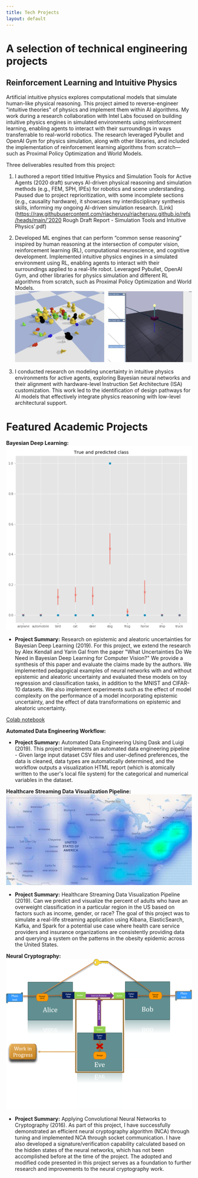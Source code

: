 ```yaml
---
title: Tech Projects
layout: default
---
```

# A selection of technical engineering projects

## Reinforcement Learning and Intuitive Physics

Artificial intuitive physics explores computational models that simulate human-like physical reasoning. This project aimed to reverse-engineer "intuitive theories" of physics and implement them within AI algorithms. My work during a research collaboration with Intel Labs focused on building intuitive physics engines in simulated environments using reinforcement learning, enabling agents to interact with their surroundings in ways transferrable to real-world robotics. The research leveraged Pybullet and OpenAI Gym for physics simulation, along with other libraries, and included the implementation of reinforcement learning algorithms from scratch—such as Proximal Policy Optimization and World Models.

Three deliverables resulted from this project:

1. I authored a report titled Intuitive Physics and Simulation Tools for Active Agents (2020 draft) surveys AI-driven physical reasoning and simulation methods (e.g., FEM, SPH, IPEs) for robotics and scene understanding. Paused due to project reprioritization, with some incomplete sections (e.g., causality hardware), it showcases my interdisciplinary synthesis skills, informing my ongoing AI-driven simulation research. [Link](https://raw.githubusercontent.com/riacheruvu/riacheruvu.github.io/refs/heads/main/'2020 Rough Draft Report - Simulation Tools and Intuitive Physics'.pdf) 

2.	Developed ML engines that can perform “common sense reasoning” inspired by human reasoning at the intersection of computer vision, reinforcement learning (RL), computational neuroscience, and cognitive development. Implemented intuitive physics engines in a simulated environment using RL, enabling agents to interact with their surroundings applied to a real-life robot. Leveraged Pybullet, OpenAI Gym, and other libraries for physics simulation and different RL algorithms from scratch, such as Proximal Policy Optimization and World Models.
![Snapshot of RL experiments](https://raw.githubusercontent.com/riacheruvu/riacheruvu.github.io/refs/heads/main/rl_image.png)

3. I conducted research on modeling uncertainty in intuitive physics environments for active agents, exploring Bayesian neural networks and their alignment with hardware-level Instruction Set Architecture (ISA) customization. This work led to the identification of design pathways for AI models that effectively integrate physics reasoning with low-level architectural support.

# Featured Academic Projects

**Bayesian Deep Learning:**
![Snapshot of aleatoric uncertainty for a computer vision dataset](https://raw.githubusercontent.com/riacheruvu/riacheruvu.github.io/refs/heads/main/aleatoric_uncertainty.png)
- **Project Summary:**
Research on epistemic and aleatoric uncertainties for Bayesian Deep Learning (2019). For this project, we extend the research by Alex Kendall and Yarin Gal from the paper "What Uncertainties Do We Need in Bayesian Deep Learning for Computer Vision?" We provide a synthesis of this paper and evaluate the claims made by the authors. We implemented pedagogical examples of neural networks with and without epistemic and aleatoric uncertainty and evaluated these models on toy regression and classification tasks, in addition to the MNIST and CIFAR-10 datasets. We also implement experiments such as the effect of model complexity on the performance of a model incorporating epistemic uncertainty, and the effect of data transformations on epistemic and aleatoric uncertainty.

[Colab notebook](https://colab.research.google.com/github/onefishy/am207_fall19_projects/blob/master/what_uncertainties/what_uncertainties_3/cheruvuria_136145_9127626_Final_Project_Submission.ipynb)

**Automated Data Engineering Workflow:**
- **Project Summary:**
Automated Data Engineering Using Dask and Luigi (2019). This project implements an automated data engineering pipeline - Given large input dataset CSV files and user-defined preferences, the data is cleaned, data types are automatically determined, and the workflow outputs a visualization HTML report (which is atomically written to the user's local file system) for the categorical and numerical variables in the dataset.

**Healthcare Streaming Data Visualization Pipeline:**
![Streaming Data Pipeline](https://raw.githubusercontent.com/riacheruvu/riacheruvu.github.io/refs/heads/main/project_streaming_data.png)
- **Project Summary:**
Healthcare Streaming Data Visualization Pipeline (2019). Can we predict and visualize the percent of adults who have an overweight classification in a particular region in the US based on factors such as income, gender, or race? The goal of this project was to simulate a real-life streaming application using Kibana, ElasticSearch, Kafka, and Spark for a potential use case where health care service providers and insurance organizations are consistently providing data and querying a system on the patterns in the obesity epidemic across the United States.

**Neural Cryptography:**
![Cryptography pipeline](https://raw.githubusercontent.com/riacheruvu/neural-cryptography/refs/heads/master/Crypto-Pipeline.png)
- **Project Summary:**
Applying Convolutional Neural Networks to Cryptography (2016). As part of this project, I have successfully demonstrated an efficient neural cryptography algorithm (NCA) through tuning and implemented NCA through socket communication. I have also developed a signature/verification capability calculated based on the hidden states of the neural networks, which has not been accomplished before at the time of the project. The adopted and modified code presented in this project serves as a foundation to further research and improvements to the neural cryptography work.